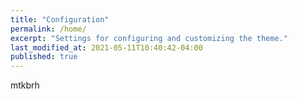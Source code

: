 ```yaml
---
title: "Configuration"
permalink: /home/
excerpt: "Settings for configuring and customizing the theme."
last_modified_at: 2021-05-11T10:40:42-04:00
published: true
---
```


mtkbrh
